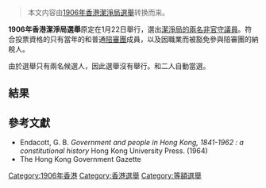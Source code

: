 > 本文内容由[1906年香港潔淨局選舉](https://zh.wikipedia.org/wiki/1906年香港潔淨局選舉)转换而来。


**1906年香港潔淨局選舉**原定在1月22日舉行，選出[潔淨局的兩名非官守議員](../Page/市政局_\(香港\).md "wikilink")。符合投票資格的只有當年的和普通[陪審團](../Page/陪審團.md "wikilink")成員，以及因職業而被豁免參與陪審團的納稅人。

由於選舉只有兩名候選人，因此選舉沒有舉行。和二人自動當選。

## 結果

## 參考文獻

  - Endacott, G. B. *Government and people in Hong Kong, 1841-1962 : a constitutional history* Hong Kong University Press. (1964)
  - The Hong Kong Government Gazette

[Category:1906年香港](https://zh.wikipedia.org/wiki/Category:1906年香港 "wikilink") [Category:香港選舉](https://zh.wikipedia.org/wiki/Category:香港選舉 "wikilink") [Category:等額選舉](https://zh.wikipedia.org/wiki/Category:等額選舉 "wikilink")